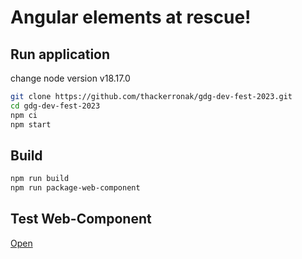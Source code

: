 # Angular elements at rescue!

## Run application

change node version v18.17.0

```bash
git clone https://github.com/thackerronak/gdg-dev-fest-2023.git
cd gdg-dev-fest-2023
npm ci
npm start
```

## Build
```bash
npm run build
npm run package-web-component
```

## Test Web-Component
[Open](test-web-component.html)

